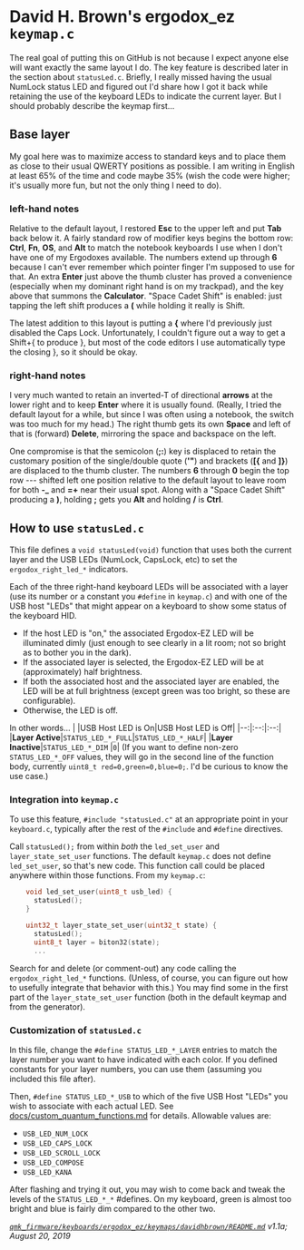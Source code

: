 
# David H. Brown's ergodox_ez `keymap.c`
The real goal of putting this on GitHub is not because I expect anyone else will want exactly the same layout I do. The key feature is described later in the section about `statusLed.c`. Briefly, I really missed having the usual NumLock status LED and figured out I'd share how I got it back while retaining the use of the keyboard LEDs to indicate the current layer. But I should probably describe the keymap first... 

## Base layer
My goal here was to maximize access to standard keys and to place them as close to their usual QWERTY positions as possible. I am writing in English at least 65% of the time and code maybe 35% (wish the code were higher; it's usually more fun, but not the only thing I need to do). 

### left-hand notes
Relative to the default layout, I restored **Esc** to the upper left and put **Tab** back below it. A fairly standard row of modifier keys begins the bottom row: **Ctrl**, **Fn**, **OS**, and **Alt** to match the notebook keyboards I use when I don't have one of my Ergodoxes available. The numbers extend up through **6** because I can't ever remember which pointer finger I'm supposed to use for that. An extra **Enter** just above the thumb cluster has proved a convenience (especially when my dominant right hand is on my trackpad), and the key above that summons the **Calculator**. "Space Cadet Shift" is enabled: just tapping the left shift produces a **(** while holding it really is Shift. 

The latest addition to this layout is putting a **{** where I'd previously just disabled the Caps Lock. Unfortunately, I couldn't figure out a way to get a Shift+{ to produce }, but most of the code editors I use automatically type the closing }, so it should be okay.
### right-hand notes
I very much wanted to retain an inverted-T of directional **arrows** at the lower right and to keep **Enter** where it is usually found. (Really, I tried the default layout for a while, but since I was often using a notebook, the switch was too much for my head.) The right thumb gets its own **Space** and left of that is (forward) **Delete**, mirroring the space and backspace on the left.

One compromise is that the semicolon (**;:**) key is displaced to retain the customary position of the single/double quote (**'"**) and brackets (**[{** and **]}**) are displaced to the thumb cluster. The numbers **6** through **0** begin the top row --- shifted left one position relative to the default layout to leave room for both **-_** and **=+** near their usual spot. Along with a "Space Cadet Shift" producing a **)**, holding **;** gets you **Alt** and holding **/** is **Ctrl**.

## How to use `statusLed.c`  

This file defines a `void statusLed(void)` function that uses both the current layer
and the USB LEDs (NumLock, CapsLock, etc) to set the `ergodox_right_led_*` indicators.

Each of the three right-hand keyboard LEDs will be associated with a layer (use its number or a constant you `#define` in `keymap.c`) and with one of the USB host "LEDs" that might appear on a keyboard to show some status of the keyboard HID.

* If the host LED is "on," the associated Ergodox-EZ LED will be illuminated dimly (just enough to see clearly in a lit room; not so bright as to bother you in the dark).
* If the associated layer is selected, the Ergodox-EZ LED will be at (approximately) half brightness.
* If both the associated host and the associated layer are enabled, the LED will be at full brightness (except green was too bright, so these are configurable).
* Otherwise, the LED is off.

In other words...
|  |USB Host LED is On|USB Host LED is Off|
|--:|:--:|:--:|
|**Layer Active**|`STATUS_LED_*_FULL`|`STATUS_LED_*_HALF`|
|**Layer Inactive**|`STATUS_LED_*_DIM` |`0`|
(If you want to define non-zero `STATUS_LED_*_OFF` values, they will go in the second line of the function body, currently `uint8_t red=0,green=0,blue=0;`.  I'd be curious to know the use case.)

### Integration into `keymap.c`
To use this feature, `#include "statusLed.c"` at an appropriate point in your `keyboard.c`, typically
after the rest of the `#include` and `#define` directives.

Call `statusLed();` from within *both* the `led_set_user` and `layer_state_set_user` functions. The default
`keymap.c` does not define `led_set_user`, so that's new code. This function call could be placed anywhere
within those functions. From my `keymap.c`:  

```C
    void led_set_user(uint8_t usb_led) {
      statusLed();
    }

    uint32_t layer_state_set_user(uint32_t state) {
      statusLed();
      uint8_t layer = biton32(state);
      ...  
```
Search for and delete (or comment-out) any code calling the `ergodox_right_led_*` functions. (Unless, of course, you can figure out how to usefully integrate that behavior with this.) You may find some in the first part of the `layer_state_set_user` function (both in the default keymap and from the generator).

### Customization of `statusLed.c`
In this file, change the `#define STATUS_LED_*_LAYER` entries to match the layer number you want to have indicated with each color. If you defined constants for your layer numbers, you can use them (assuming you included this file after).

Then, `#define STATUS_LED_*_USB` to which of the five USB Host "LEDs" you wish to associate with each actual LED. See [docs/custom_quantum_functions.md](https://github.com/qmk/qmk_firmware/blob/master/docs/custom_quantum_functions.md) for details. Allowable values are:

* `USB_LED_NUM_LOCK`
* `USB_LED_CAPS_LOCK`
* `USB_LED_SCROLL_LOCK`
* `USB_LED_COMPOSE`
* `USB_LED_KANA`
  
After flashing and trying it out, you may wish to come back and tweak the levels of the `STATUS_LED_*_*` #defines. On my keyboard, green is almost too bright and blue is fairly dim compared to the other two.

_[`qmk_firmware/keyboards/ergodox_ez/keymaps/davidhbrown/README.md`](https://github.com/davidhbrown/qmk_firmware/tree/davidhbrown/keyboards/ergodox_ez/keymaps/davidhbrown)_
_v1.1a; August 20, 2019_
